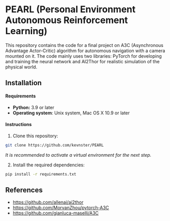 # PEARL (Personal Environment Autonomous Reinforcement Learning)

This repository contains the code for a final project on A3C (Asynchronous Advantage Actor-Critic) algorithm for autonomous navigation with a camera mounted on it. The code mainly uses two libraries: PyTorch for developing and training the neural network and AI2Thor for realistic simulation of the physical world. 

## Installation

#### Requirements

- **Python:** 3.9 or later
- **Operating system**: Unix system, Mac OS X 10.9 or later

#### Instructions

1. Clone this repository: 
```bash
git clone https://github.com/kevnster/PEARL
```

*It is recommended to activate a virtual environment for the next step.*

2. Install the required dependencies: 
```bash
pip install -r requirements.txt
```

## References

- https://github.com/allenai/ai2thor
- https://github.com/MorvanZhou/pytorch-A3C
- https://github.com/gianluca-maselli/A3C
